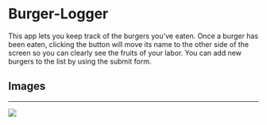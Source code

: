 # Burger-Logger
This app lets you keep track of the burgers you've eaten. Once a burger has been eaten, clicking the button will move its name to the other side of the screen so you can clearly see the fruits of your labor. You can add new burgers to the list by using the submit form.

## Images
----
![](assets/images/burger_pic.png)


